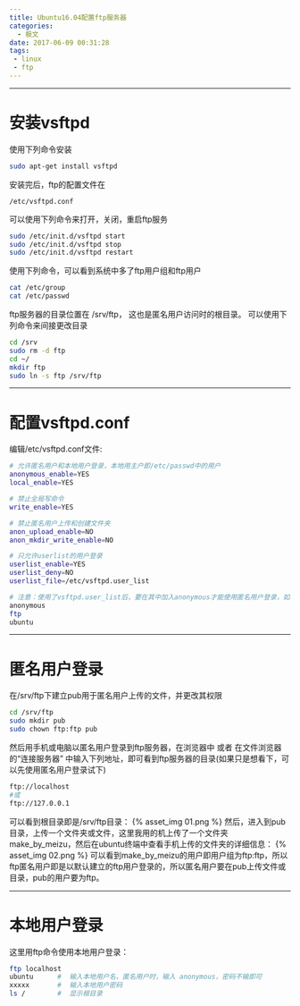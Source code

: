 ```yaml
---
title: Ubuntu16.04配置ftp服务器
categories:
  - 极文
date: 2017-06-09 00:31:28
tags: 
 - linux
 - ftp
---
```



---
# 安装vsftpd
使用下列命令安装

```bash
sudo apt-get install vsftpd
```

安装完后，ftp的配置文件在

```
/etc/vsftpd.conf
```

<!-- more -->

可以使用下列命令来打开，关闭，重启ftp服务

```bash
sudo /etc/init.d/vsftpd start
sudo /etc/init.d/vsftpd stop
sudo /etc/init.d/vsftpd restart
```

使用下列命令，可以看到系统中多了ftp用户组和ftp用户

```bash
cat /etc/group
cat /etc/passwd
```

ftp服务器的目录位置在 /srv/ftp， 这也是匿名用户访问时的根目录。
可以使用下列命令来间接更改目录

```bash
cd /srv
sudo rm -d ftp
cd ~/
mkdir ftp
sudo ln -s ftp /srv/ftp
```

---
# 配置vsftpd.conf
编辑/etc/vsftpd.conf文件:

```bash
# 允许匿名用户和本地用户登录，本地用主户即/etc/passwd中的用户
anonymous_enable=YES
local_enable=YES

# 禁止全局写命令
write_enable=YES

# 禁止匿名用户上传和创建文件夹
anon_upload_enable=NO
anon_mkdir_write_enable=NO

# 只允许userlist的用户登录
userlist_enable=YES
userlist_deny=NO
userlist_file=/etc/vsftpd.user_list

# 注意：使用了vsftpd.user_list后，要在其中加入anonymous才能使用匿名用户登录，如以下内容，表示只有匿名用户和名为ftp的用户，以及本地用户ubuntu可以登录
anonymous
ftp
ubuntu

```


---
# 匿名用户登录
在/srv/ftp下建立pub用于匿名用户上传的文件，并更改其权限

```bash
cd /srv/ftp
sudo mkdir pub
sudo chown ftp:ftp pub
```

然后用手机或电脑以匿名用户登录到ftp服务器，在浏览器中 或者 在文件浏览器的“连接服务器” 中输入下列地址，即可看到ftp服务器的目录(如果只是想看下，可以先使用匿名用户登录试下)

```bash
ftp://localhost
#或
ftp://127.0.0.1
```

可以看到根目录即是/srv/ftp目录：
{% asset_img 01.png %}
然后，进入到pub目录，上传一个文件夹或文件，这里我用的机上传了一个文件夹make_by_meizu，然后在ubuntu终端中查看手机上传的文件夹的详细信息：
{% asset_img 02.png %}
可以看到make_by_meizu的用户即用户组为ftp:ftp，所以ftp匿名用户即是以默认建立的ftp用户登录的，所以匿名用户要在pub上传文件或目录，pub的用户要为ftp。

---
# 本地用户登录
这里用ftp命令使用本地用户登录：

```bash
ftp localhost
ubuntu		#  输入本地用户名，匿名用户时，输入 anonymous，密码不输即可
xxxxx		#  输入本地用户密码
ls /		#  显示根目录
```
